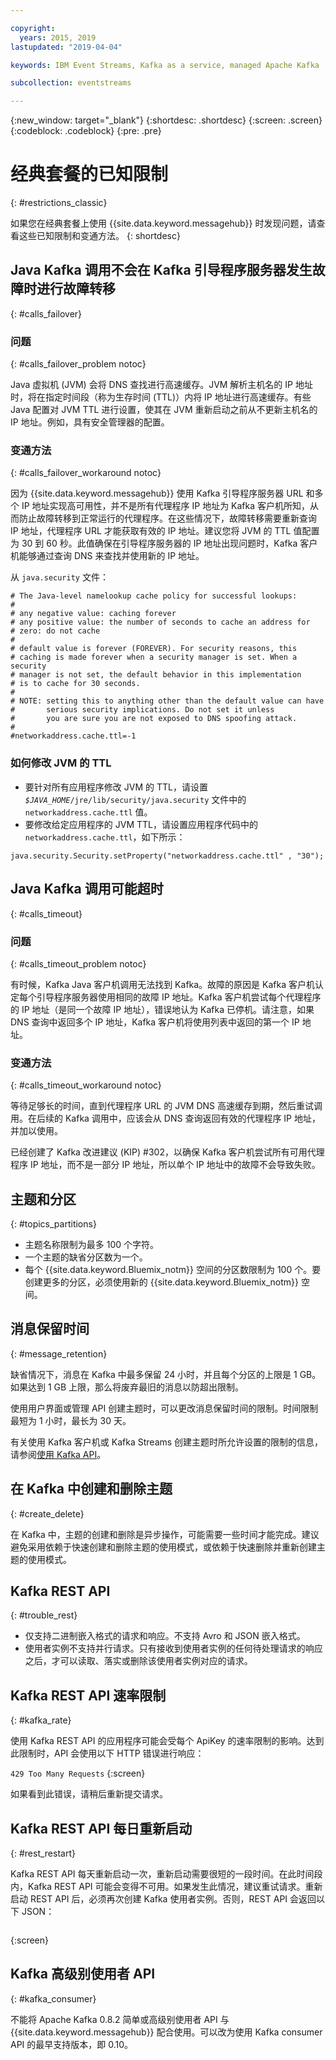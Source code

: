 ```yaml
---

copyright:
  years: 2015, 2019
lastupdated: "2019-04-04"

keywords: IBM Event Streams, Kafka as a service, managed Apache Kafka

subcollection: eventstreams

---
```


{:new_window: target="_blank"}
{:shortdesc: .shortdesc}
{:screen: .screen}
{:codeblock: .codeblock}
{:pre: .pre}


# 经典套餐的已知限制 
{: #restrictions_classic}

如果您在经典套餐上使用 {{site.data.keyword.messagehub}} 时发现问题，请查看这些已知限制和变通方法。
{: shortdesc}

## Java Kafka 调用不会在 Kafka 引导程序服务器发生故障时进行故障转移
{: #calls_failover}

### 问题
{: #calls_failover_problem notoc}

Java 虚拟机 (JVM) 会将 DNS 查找进行高速缓存。JVM 解析主机名的 IP 地址时，将在指定时间段（称为生存时间 (TTL)）内将 IP 地址进行高速缓存。有些 Java 配置对 JVM TTL 进行设置，使其在 JVM 重新启动之前从不更新主机名的 IP 地址。例如，具有安全管理器的配置。

### 变通方法
{: #calls_failover_workaround notoc}

因为 {{site.data.keyword.messagehub}} 使用 Kafka 引导程序服务器 URL 和多个 IP 地址实现高可用性，并不是所有代理程序 IP 地址为 Kafka 客户机所知，从而防止故障转移到正常运行的代理程序。在这些情况下，故障转移需要重新查询 IP 地址，代理程序 URL 才能获取有效的 IP 地址。建议您将 JVM 的 TTL 值配置为 30 到 60 秒。此值确保在引导程序服务器的 IP 地址出现问题时，Kafka 客户机能够通过查询 DNS 来查找并使用新的 IP 地址。

从 <code>java.security</code> 文件： 

```
# The Java-level namelookup cache policy for successful lookups:
#
# any negative value: caching forever
# any positive value: the number of seconds to cache an address for
# zero: do not cache
#
# default value is forever (FOREVER). For security reasons, this
# caching is made forever when a security manager is set. When a security
# manager is not set, the default behavior in this implementation
# is to cache for 30 seconds.
#
# NOTE: setting this to anything other than the default value can have
#       serious security implications. Do not set it unless
#       you are sure you are not exposed to DNS spoofing attack.
#
#networkaddress.cache.ttl=-1
```

### 如何修改 JVM 的 TTL
* 要针对所有应用程序修改 JVM 的 TTL，请设置 <code><var class="keyword varname">$JAVA_HOME</var>/jre/lib/security/java.security</code> 文件中的 <code>networkaddress.cache.ttl</code> 值。
* 要修改给定应用程序的 JVM TTL，请设置应用程序代码中的 <code>networkaddress.cache.ttl</code>，如下所示：
```
java.security.Security.setProperty("networkaddress.cache.ttl" , "30");
```

## Java Kafka 调用可能超时
{: #calls_timeout}

### 问题
{: #calls_timeout_problem notoc}

有时候，Kafka Java 客户机调用无法找到 Kafka。故障的原因是 Kafka 客户机认定每个引导程序服务器使用相同的故障 IP 地址。Kafka 客户机尝试每个代理程序的 IP 地址（是同一个故障 IP 地址），错误地认为 Kafka 已停机。请注意，如果 DNS 查询中返回多个 IP 地址，Kafka 客户机将使用列表中返回的第一个 IP 地址。

### 变通方法
{: #calls_timeout_workaround notoc}

等待足够长的时间，直到代理程序 URL 的 JVM DNS 高速缓存到期，然后重试调用。在后续的 Kafka 调用中，应该会从 DNS 查询返回有效的代理程序 IP 地址，并加以使用。 

已经创建了 Kafka 改进建议 (KIP) #302，以确保 Kafka 客户机尝试所有可用代理程序 IP 地址，而不是一部分 IP 地址，所以单个 IP 地址中的故障不会导致失败。


## 主题和分区
{: #topics_partitions}

*  主题名称限制为最多 100 个字符。
*  一个主题的缺省分区数为一个。
*  每个 {{site.data.keyword.Bluemix_notm}} 空间的分区数限制为 100 个。要创建更多的分区，必须使用新的 {{site.data.keyword.Bluemix_notm}} 空间。

## 消息保留时间
{: #message_retention}

缺省情况下，消息在 Kafka 中最多保留 24 小时，并且每个分区的上限是 1 GB。如果达到 1 GB 上限，那么将废弃最旧的消息以防超出限制。

使用用户界面或管理 API 创建主题时，可以更改消息保留时间的限制。时间限制最短为 1 小时，最长为 30 天。

有关使用 Kafka 客户机或 Kafka Streams 创建主题时所允许设置的限制的信息，请参阅[使用 Kafka API](/docs/services/EventStreams?topic=eventstreams-kafka_using)。

## 在 Kafka 中创建和删除主题
{: #create_delete}

在 Kafka 中，主题的创建和删除是异步操作，可能需要一些时间才能完成。建议避免采用依赖于快速创建和删除主题的使用模式，或依赖于快速删除并重新创建主题的使用模式。

## Kafka REST API
{: #trouble_rest}

*  仅支持二进制嵌入格式的请求和响应。不支持 Avro 和 JSON 嵌入格式。
*  使用者实例不支持并行请求。只有接收到使用者实例的任何待处理请求的响应之后，才可以读取、落实或删除该使用者实例对应的请求。

## Kafka REST API 速率限制
{: #kafka_rate}

使用 Kafka REST API 的应用程序可能会受每个 ApiKey 的速率限制的影响。达到此限制时，API 会使用以下 HTTP 错误进行响应：

<code>429 Too Many Requests</code>
{:screen}

如果看到此错误，请稍后重新提交请求。

<!--12/04/18 - Karen: same info duplicated at messagehub108 -->
## Kafka REST API 每日重新启动
{: #rest_restart}

Kafka REST API 每天重新启动一次，重新启动需要很短的一段时间。在此时间段内，Kafka REST API 可能会变得不可用。如果发生此情况，建议重试请求。重新启动 REST API 后，必须再次创建 Kafka 使用者实例。否则，REST API 会返回以下 JSON：

```'{"error_code":40403,"message":"Consumer instance not found."}'
```
{:screen}

## Kafka 高级别使用者 API
{: #kafka_consumer}

不能将 Apache Kafka 0.8.2 简单或高级别使用者 API 与 {{site.data.keyword.messagehub}} 配合使用。可以改为使用 Kafka consumer API 的最早支持版本，即 0.10。
